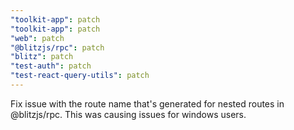 ```yaml
---
"toolkit-app": patch
"toolkit-app": patch
"web": patch
"@blitzjs/rpc": patch
"blitz": patch
"test-auth": patch
"test-react-query-utils": patch
---
```


Fix issue with the route name that's generated for nested routes in @blitzjs/rpc. This was causing issues for windows users.

